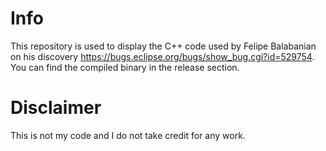 # Info
This repository is used to display the C++ code used by Felipe Balabanian on his discovery <https://bugs.eclipse.org/bugs/show_bug.cgi?id=529754>. You can find the compiled binary in the release section.

# Disclaimer
This is not my code and I do not take credit for any work.